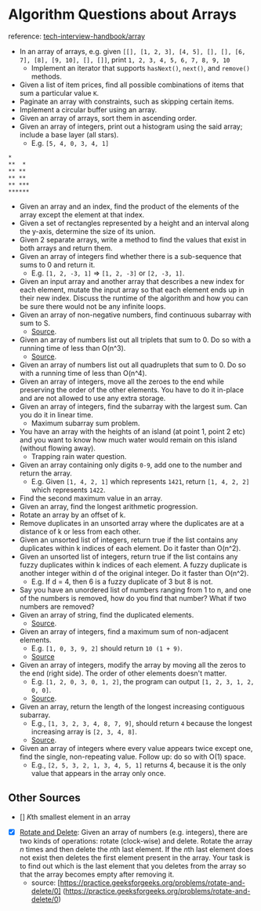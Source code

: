 # Algorithm Questions about Arrays

reference: [tech-interview-handbook/array](https://github.com/yangshun/tech-interview-handbook/blob/master/algorithms/array.md)

- In an array of arrays, e.g. given `[[], [1, 2, 3], [4, 5], [], [], [6, 7], [8], [9, 10], [], []]`, print `1, 2, 3, 4, 5, 6, 7, 8, 9, 10`
    - Implement an iterator that supports `hasNext()`, `next()`, and `remove()` methods.
- Given a list of item prices, find all possible combinations of items that sum a particular value `K`.
- Paginate an array with constraints, such as skipping certain items.
- Implement a circular buffer using an array.
- Given an array of arrays, sort them in ascending order.
- Given an array of integers, print out a histogram using the said array; include a base layer (all stars).
    - E.g. `[5, 4, 0, 3, 4, 1]`
```
*
**  *
** **
** **
** ***
******
```
- Given an array and an index, find the product of the elements of the array except the element at that index.
- Given a set of rectangles represented by a height and an interval along the y-axis, determine the size of its union.
- Given 2 separate arrays, write a method to find the values that exist in both arrays and return them.
- Given an array of integers find whether there is a sub-sequence that sums to 0 and return it.
  - E.g. `[1, 2, -3, 1]` => `[1, 2, -3]` or `[2, -3, 1]`.
- Given an input array and another array that describes a new index for each element, mutate the input array so that each element ends up in their new index. Discuss the runtime of the algorithm and how you can be sure there would not be any infinite loops.
- Given an array of non-negative numbers, find continuous subarray with sum to S.
  - [Source](http://blog.gainlo.co/index.php/2016/06/01/subarray-with-given-sum/).
- Given an array of numbers list out all triplets that sum to 0. Do so with a running time of less than O(n^3).
  - [Source](http://blog.gainlo.co/index.php/2016/07/19/3sum/).
- Given an array of numbers list out all quadruplets that sum to 0. Do so with a running time of less than O(n^4).
- Given an array of integers, move all the zeroes to the end while preserving the order of the other elements. You have to do it in-place and are not allowed to use any extra storage.
- Given an array of integers, find the subarray with the largest sum. Can you do it in linear time.
  - Maximum subarray sum problem.
- You have an array with the heights of an island (at point 1, point 2 etc) and you want to know how much water would remain on this island (without flowing away).
  - Trapping rain water question.
- Given an array containing only digits `0-9`, add one to the number and return the array.
  - E.g. Given `[1, 4, 2, 1]` which represents `1421`, return `[1, 4, 2, 2]` which represents `1422`.
- Find the second maximum value in an array.
- Given an array, find the longest arithmetic progression.
- Rotate an array by an offset of k.
- Remove duplicates in an unsorted array where the duplicates are at a distance of k or less from each other.
- Given an unsorted list of integers, return true if the list contains any duplicates within k indices of each element. Do it faster than O(n^2).
- Given an unsorted list of integers, return true if the list contains any fuzzy duplicates within k indices of each element. A fuzzy duplicate is another integer within d of the original integer. Do it faster than O(n^2).
  - E.g. If d = 4, then 6 is a fuzzy duplicate of 3 but 8 is not.
- Say you have an unordered list of numbers ranging from 1 to n, and one of the numbers is removed, how do you find that number? What if two numbers are removed?
- Given an array of string, find the duplicated elements.
  - [Source](http://blog.gainlo.co/index.php/2016/05/10/duplicate-elements-of-an-array/).
- Given an array of integers, find a maximum sum of non-adjacent elements.
  - E.g. `[1, 0, 3, 9, 2]` should return `10 (1 + 9)`.
  - [Source](http://blog.gainlo.co/index.php/2016/12/02/uber-interview-question-maximum-sum-non-adjacent-elements/)
- Given an array of integers, modify the array by moving all the zeros to the end (right side). The order of other elements doesn't matter.
  - E.g. `[1, 2, 0, 3, 0, 1, 2]`, the program can output `[1, 2, 3, 1, 2, 0, 0]`.
  - [Source](http://blog.gainlo.co/index.php/2016/11/18/uber-interview-question-move-zeroes/).
- Given an array, return the length of the longest increasing contiguous subarray.
  - E.g., `[1, 3, 2, 3, 4, 8, 7, 9]`, should return `4` because the longest increasing array is `[2, 3, 4, 8]`.
  - [Source](http://blog.gainlo.co/index.php/2017/02/02/uber-interview-questions-longest-increasing-subarray/).
- Given an array of integers where every value appears twice except one, find the single, non-repeating value. Follow up: do so with O(1) space.
  - E.g., `[2, 5, 3, 2, 1, 3, 4, 5, 1]` returns 4, because it is the only value that appears in the array only once.


## Other Sources
- [] *K*th smallest element in an array 
- [x] [Rotate and Delete](RotateAndDelete.py): Given an array of numbers (e.g. integers), there are two kinds of operations: rotate (clock-wise) and delete. 
Rotate the array *n* times and then delete the *n*th last element. If the *n*th last element does not exist then
deletes the first element present in the array. Your task is to find out which is the last
element that you deletes from the array so that the array becomes empty after removing it.
    - source: [https://practice.geeksforgeeks.org/problems/rotate-and-delete/0] (https://practice.geeksforgeeks.org/problems/rotate-and-delete/0)
